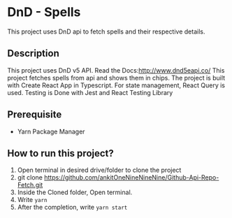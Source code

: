 # DnD - Spells
This project uses DnD api to fetch spells and their respective details.

## Description
This project uses DnD v5 API. Read the Docs:http://www.dnd5eapi.co/
This project fetches spells from api and shows them in chips.
The project is built with Create React App in Typescript. 
For state management, React Query is used. 
Testing is Done with Jest and React Testing Library

## Prerequisite
  * Yarn Package Manager
## How to run this project? 
  1. Open terminal in desired drive/folder to clone the project
  2. git clone https://github.com/ankitOneNineNineNine/Github-Api-Repo-Fetch.git
  3. Inside the Cloned folder, Open terminal.
  3. Write ```yarn```
  4. After the completion, write ```yarn start```
